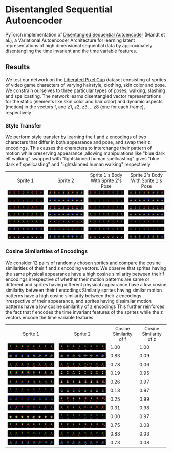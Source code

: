 # Disentangled Sequential Autoencoder
PyTorch implementation of [Disentangled Sequential Autoencoder](https://arxiv.org/abs/1803.02991) (Mandt et al.), a Variational Autoencoder Architecture for learning latent representations of high dimensional sequential data by approximately disentangling the time invariant and the time variable features. 

## Results
We test our network on the [Liberated Pixel Cup](https://github.com/jrconway3/Universal-LPC-spritesheet) dataset consisting of sprites of video game characters of varying hairstyle, clothing, skin color and pose. We constrain ourselves to three particular types of poses, walking, slashing and spellcasting. The network learns disentangled vector representations for the static (elements like skin color and hair color) and dynamic aspects (motion) in the vectors f, and z1, z2, z3, .. z8 (one for each frame), respectively

### Style Transfer
We perform style transfer by learning the f and z  encodings of two characters that differ in both appearance and pose, and swap their z encodings. This causes the characters to interchange their pattern of motion while preserving appearance ,allowing manipulations like "blue dark elf walking" swapped with "lightskinned human spellcasting" gives "blue dark elf spellcasting" and "lightskinned human walking" respectively

<table align='center'>
<tr align='center'>
<td>Sprite 1</td>
<td>Sprite 2</td>
<td>Sprite 1's Body With Sprite 2's Pose</td>
<td>Sprite 2's Body With Sprite 1's Pose</td>
</tr>
<tr>
<td height="200%"><img height="100% width="150%" src='test/style-transfer/set1/image1.png'></td>
<td height="200%"><img height="100% width="150%" src='test/style-transfer/set1/image2.png'></td>
<td height="200%"><img height="100% width="150%" src='test/style-transfer/set1/image1_body_image2_motion.png'></td>
<td height="200%"><img height="100% width="150%" src='test/style-transfer/set1/image2_body_image1_motion.png'></td>
</tr>
<tr>
<td height="200%"><img height="100% width="150%" src='test/style-transfer/set2/image1.png'></td>
<td height="200%"><img height="100% width="150%" src='test/style-transfer/set2/image2.png'></td>
<td height="200%"><img height="100% width="150%" src='test/style-transfer/set2/image1_body_image2_motion.png'></td>
<td height="200%"><img height="100% width="150%" src='test/style-transfer/set2/image2_body_image1_motion.png'></td>
</tr>
<tr>
<td height="200%"><img height="100% width="150%" src='test/style-transfer/set3/image1.png'></td>
<td height="200%"><img height="100% width="150%" src='test/style-transfer/set3/image2.png'></td>
<td height="200%"><img height="100% width="150%" src='test/style-transfer/set3/image1_body_image2_motion.png'></td>
<td height="200%"><img height="100% width="150%" src='test/style-transfer/set3/image2_body_image1_motion.png'></td>
</tr>
<tr>
<td height="200%"><img height="100% width="150%" src='test/style-transfer/set4/image1.png'></td>
<td height="200%"><img height="100% width="150%" src='test/style-transfer/set4/image2.png'></td>
<td height="200%"><img height="100% width="150%" src='test/style-transfer/set4/image1_body_image2_motion.png'></td>
<td height="200%"><img height="100% width="150%" src='test/style-transfer/set4/image2_body_image1_motion.png'></td>
</tr>
<tr>
<td height="200%"><img height="100% width="150%" src='test/style-transfer/set5/image1.png'></td>
<td height="200%"><img height="100% width="150%" src='test/style-transfer/set5/image2.png'></td>
<td height="200%"><img height="100% width="150%" src='test/style-transfer/set5/image1_body_image2_motion.png'></td>
<td height="200%"><img height="100% width="150%" src='test/style-transfer/set5/image2_body_image1_motion.png'></td>
</tr>
<tr>
<td height="200%"><img height="100% width="150%" src='test/style-transfer/set6/image1.png'></td>
<td height="200%"><img height="100% width="150%" src='test/style-transfer/set6/image2.png'></td>
<td height="200%"><img height="100% width="150%" src='test/style-transfer/set6/image1_body_image2_motion.png'></td>
<td height="200%"><img height="100% width="150%" src='test/style-transfer/set6/image2_body_image1_motion.png'></td>
</tr>
<tr>
<td height="200%"><img height="100% width="150%" src='test/style-transfer/set7/image1.png'></td>
<td height="200%"><img height="100% width="150%" src='test/style-transfer/set7/image2.png'></td>
<td height="200%"><img height="100% width="150%" src='test/style-transfer/set7/image1_body_image2_motion.png'></td>
<td height="200%"><img height="100% width="150%" src='test/style-transfer/set7/image2_body_image1_motion.png'></td>
</tr>
</table>

### Cosine Similarities of Encodings
We consider 12 pairs of randomly chosen sprites and compare the cosine similarities of their f and z encoding vectors. We observe that sprites having the same physical appearance have a high cosine similarity between their f encodings irrespective of whether their motion patterns are same or different and sprites having different physical appearance have a low cosine similarity between their f encodings
Similarly sprites having similar motion patterns have a high cosine similarity between their z encodings irrespective of their appearance, and sprites having dissimilar motion patterns have a low cosine similaritiy of z encodings
This further reinforces the fact that f encodes the time invariant features of the sprites while the z vectors encode the time variable features

<table align='center'>
<tr align='center'>
<td>Sprite 1</td>
<td>Sprite 2</td>
<td>Cosine Similarity of f</td>
<td>Cosine Similarity of z</td>
</tr>
<tr>
<td><img src='test/cosine-similarity/set1/image1.png'></td>
<td><img src='test/cosine-similarity/set1/image2.png'></td>
<td>1.00</td>
<td>1.00</td>
</tr>
<tr>
<td><img src='test/cosine-similarity/set2/image1.png'></td>
<td><img src='test/cosine-similarity/set2/image2.png'></td>
<td>0.83</td>
<td>0.09</td>
</tr>
<tr>
<td><img src='test/cosine-similarity/set3/image1.png'></td>
<td><img src='test/cosine-similarity/set3/image2.png'></td>
<td>0.78</td>
<td>0.06</td>
</tr>
<tr>
<td><img src='test/cosine-similarity/set4/image1.png'></td>
<td><img src='test/cosine-similarity/set4/image2.png'></td>
<td>0.19</td>
<td>0.95</td>
</tr>
<tr>
<td><img src='test/cosine-similarity/set5/image1.png'></td>
<td><img src='test/cosine-similarity/set5/image2.png'></td>
<td>0.26</td>
<td>0.97</td>
</tr>
<tr>
<td><img src='test/cosine-similarity/set6/image1.png'></td>
<td><img src='test/cosine-similarity/set6/image2.png'></td>
<td>0.18</td>
<td>0.97</td>
</tr>
<tr>
<td><img src='test/cosine-similarity/set7/image1.png'></td>
<td><img src='test/cosine-similarity/set7/image2.png'></td>
<td>0.25</td>
<td>0.99</td>
</tr>
<tr>
<td><img src='test/cosine-similarity/set8/image1.png'></td>
<td><img src='test/cosine-similarity/set8/image2.png'></td>
<td>0.31</td>
<td>0.98</td>
</tr>
<tr>
<td><img src='test/cosine-similarity/set9/image1.png'></td>
<td><img src='test/cosine-similarity/set9/image2.png'></td>
<td>0.00</td>
<td>0.97</td>
</tr>
<tr>
<td><img src='test/cosine-similarity/set10/image1.png'></td>
<td><img src='test/cosine-similarity/set10/image2.png'></td>
<td>0.75</td>
<td>0.08</td>
</tr>
<tr>
<td><img src='test/cosine-similarity/set11/image1.png'></td>
<td><img src='test/cosine-similarity/set11/image2.png'></td>
<td>0.83</td>
<td>0.03</td>
</tr>
<tr>
<td><img src='test/cosine-similarity/set12/image1.png'></td>
<td><img src='test/cosine-similarity/set12/image2.png'></td>
<td>0.73</td>
<td>0.08</td>
</tr>
</table>
